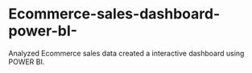 # Ecommerce-sales-dashboard-power-bI-
Analyzed Ecommerce sales data created a interactive dashboard using POWER BI. 
